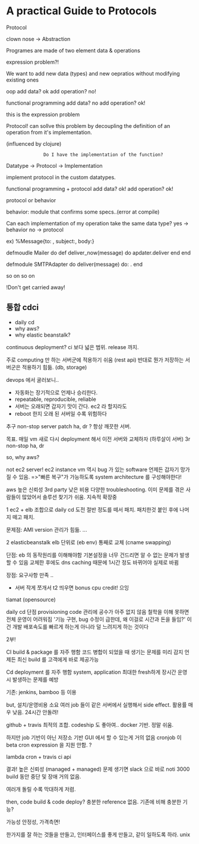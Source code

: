 # A practical Guide to Protocols

Protocol

clown nose -> Abstraction

Programes are made of two element
data  & operations

expression problem?!

We want to add new data (types) and new oepratios without modifying existing ones

oop
add data? ok
add operation? no!

functional programming
add data? no
add operation? ok!

this is the expression problem

Protocol! can sollve this problem by decoupling the definition of an operation from it's implementation.

(influenced by clojure)
                  
                  Do I have the implementation of the function?
Datatype -> Protocol -> Implementation


implement protocol in the custom datatypes.

functional programming + protocol
add data? ok!
add operation? ok!


protocol or behavior

behavior: module that confirms some specs..(error at compile)

Can each implementation of my operation take the same data type?
yes -> behavior
no -> protocol

ex) %Message{to: , subject:, body:}

defmoudle Mailer do
  def deliver_now(message) do
    apdater.deliver
  end
end

defmodule SMTPAdapter do
  deliver(message) do: .
end

so on so on 


!Don't get carried away!


## 통합 cdci

- daily cd
- why aws?
- why elastic beanstalk?

continuous deployment?
ci 보다 넓은 범위. release 까지.

주로 computing 만 하는 서버군에 적용하기 쉬움 (rest api)
반대로 뭔가 저장하는 서버군은 적용하기 힘듦. (db, storage)

devops 에서 굴러보니..
- 자동화는 장기적으로 언제나 승리한다.
- repeatable, reproducible, reliable
- 서버는 오래되면 갑자기 맛이 간다. ec2 라 할지라도
- reboot 한지 오래 된 서버일 수록 위험하다

추구
non-stop server patch
ha, dr ? 
항상 깨끗한 서버.

목표.
매일 vm 새로 다시 deployment 해서 이전 서버와 교체하자 (하루살이 서버)
3r
non-stop
ha, dr

so, why aws?

not ec2 server! ec2 instance
vm 역시 bug 가 있는 software
언제든 갑자기 망가질 수 있음.
=>"빠른 복구"가 가능하도록 system architecture 를 구성해야한다!

aws
높은 신뢰성
3rd party
낮은 비용
다양한 troubleshooting. 이미 문제를 겪은 사람들이 많았어서 솔루션 찾기가 쉬움.
지속적 확장중

1 ec2 + elb 조합으로 daily cd 도전
절반 정도를 떼서 패치.
패치한것 붙인 후에 나머지 떼고 패치.

문제점:
AMI version 관리가 힘듦.
...

2 elasticbeanstalk
elb 단위로 (eb env) 통째로 교체 (cname swapping)

단점:
eb 의 동작원리를 이해해야함
기본설정을 너무 건드리면 알 수 없는 문제가 발생할 수 있음
교체한 후에도 dns caching 때문에 1시간 정도 바뀌어야 실제로 바뀜

장점:
요구사항 만족
..
* 서버 작게 쪼개서 t2 띄우면 bonus cpu credit! 으잉

tiamat (opensource)

daily cd 단점
provisioning code 관리에 공수가 아주 없지 않음
철학을 이해 못하면 전체 운영이 어려워짐
'기능 구현, bug 수정이 급한데, 왜 이걸로 시간과 돈을 들임?'
이건 개발 배포속도를 빠르게 하는게 아니라 덜 느려지게 하는 것이다


2부!

CI
build & package 를 자주 행함
코드 병합이 되었을 때 생기는 문제를 미리 감지
언제든 최신 build 를 고객에게 바로 제공가능

Cd
deployment 를 자주 행함
system, application 최대한 fresh하게
장시간 운영 시 발생하는 문제를 예방

기존: jenkins, bamboo 등 이용

but,
설치/운영비용 소요
여러 job 들이 같은 서버에서 실행해서 side effect.
활용률 매우 낮음. 24시간 안돌려!

github + travis 최적의 조합. codeship 도 좋아여..
docker 기반. 정말 쉬움.

하지만
job 기반이 아닌 저장소 기반
GUI 에서 할 수 있는게 거의 없음
cronjob 이 beta
cron expression 을 지원 안함. ?

lambda cron + travis ci api

결과!
높은 신뢰성 (managed + managed)
문제 생기면 slack 으로 바로 noti
3000 build 동안 중단 및 장애 거의 없음.

여러개 돌릴 수록 막대하게 저렴.

then, code build & code deploy?
충분한 reference 없음.
기존에 비해 충분한 기능?

가능성
안정성, 가격측면!

한가지를 잘 하는 것들을 만들고, 인터페이스를 좋게 만들고, 같이 일하도록 하라. unix
